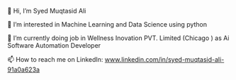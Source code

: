 👋 Hi, I’m Syed Muqtasid Ali

👀 I’m interested in Machine Learning and Data Science using python

🌱 I’m currently doing job in Wellness Inovation PVT. Limited (Chicago ) as Ai Software Automation Developer

📫 How to reach me on LinkedIn: www.linkedin.com/in/syed-muqtasid-ali-91a0a623a


